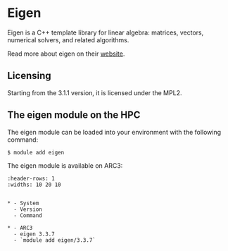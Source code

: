 # Eigen

Eigen is a C++ template library for linear algebra: matrices, vectors, numerical solvers, and related algorithms.



Read more about eigen on their [website](https://eigen.tuxfamily.org/index.php?title=Main_Page).





## Licensing 

Starting from the 3.1.1 version, it is licensed under the MPL2.



## The eigen module on the HPC

The eigen module can be loaded into your environment with the following command:

```bash
$ module add eigen
```

The eigen module is available on ARC3:

```{list-table}
:header-rows: 1
:widths: 10 20 10


* - System
  - Version
  - Command

* - ARC3
  - eigen 3.3.7
  - `module add eigen/3.3.7`

```